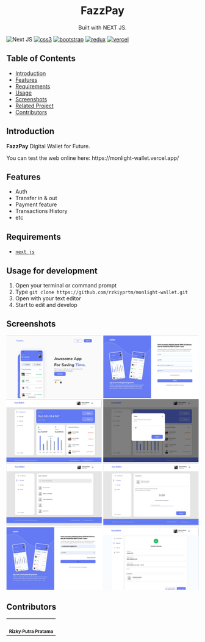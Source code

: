 <h1 align="center">FazzPay</h1>
<p align="center">
  Built with NEXT JS.
</p>

![Next JS](https://img.shields.io/badge/Next-black?style=for-the-badge&logo=next.js&logoColor=white)
[![css3](https://img.shields.io/badge/CSS3-1572B6?style=for-the-badge&logo=css3&logoColor=white)]()
[![bootstrap](https://img.shields.io/badge/Bootstrap-563D7C?style=for-the-badge&logo=bootstrap&logoColor=white)]()
[![redux](https://img.shields.io/badge/Redux-593D88?style=for-the-badge&logo=redux&logoColor=white)]()
[![vercel](https://img.shields.io/badge/Vercel-000000?style=for-the-badge&logo=vercel&logoColor=white)]()

## Table of Contents

- [Introduction](#introduction)
- [Features](#features)
- [Requirements](#requirements)
- [Usage](#usage-for-development)
- [Screenshots](#screenshots)
- [Related Project](#relatedproject)
- [Contributors](#contributors)

## Introduction
<b>FazzPay</b> Digital Wallet for Future.
<tr>You can test the web online here: https://monlight-wallet.vercel.app/</tr>

## Features
* Auth
* Transfer in & out
* Payment feature
* Transactions History
* etc

## Requirements
* [`next js`](https://reactjs.org/)

## Usage for development
1. Open your terminal or command prompt
2. Type `git clone https://github.com/rzkiyprtm/monlight-wallet.git`
3. Open with your text editor
4. Start to edit and develop

## Screenshots
<div align="center">
    <img width="250" src="/src/assets/1.jpeg">   
    <img width="250" src="/src/assets/2.jpeg"> 
    <img width="250" src="/src/assets/3.jpeg"> 
    <img width="250" src="/src/assets/4.jpeg"> 
    <img width="250" src="/src/assets/5.jpeg"> 
    <img width="250" src="/src/assets/6.jpeg"> 
    <img width="250" src="/src/assets/7.jpeg"> 
    <img width="250" src="/src/assets/8.jpeg"> 
</div>

## Contributors
<center>
  <table>
    <tr>
      <td align="center">
        <a href="https://github.com/rzkiyprtm">
          <img width="100" ; src="/home/pratama/monlight-wallet/src/assets/gue.jpg" alt=""><br/>
          <sub><b>Rizky Putra Pratama</b></sub>
        </a>
        </td>
  </table>
</center>
